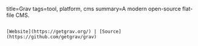 title=Grav
tags=tool, platform, cms
summary=A modern open-source flat-file CMS.
~~~~~~

[Website](https://getgrav.org/) | [Source](https://github.com/getgrav/grav)


